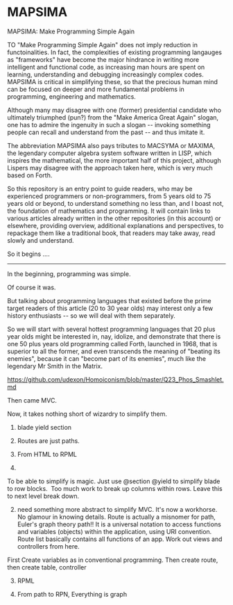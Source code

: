 # MAPSIMA
MAPSIMA: Make Programming Simple Again

TO "Make Programming Simple Again" does not imply reduction in functoinalities. In fact, the complexities of existing programming langauges as "frameworks" have become the major hindrance in writing more intelligent and functional code, as increasing man hours are spent on learning, understanding and debugging increasingly complex codes. MAPSIMA is critical in simplifying these, so that the precious human mind can be focused on deeper and more fundamental problems in programming, engineering and mathematics.

Although many may disagree with one (former) presidential candidate who ultimately triumphed (pun?) from the "Make America Great Again" slogan, one has to admire the ingenuity in such a slogan -- invoking something people can recall and understand from the past -- and thus imitate it.

The abbreviation MAPSIMA also pays tributes to MACSYMA or MAXIMA, the legendary computer algebra system software written in LISP, which inspires the mathematical, the more important half of this project, although Lispers may disagree with the approach taken here, which is very much based on Forth.

So this repository is an entry point to guide readers, who may be experienced programmers or non-programmers, from 5 years old to 75 years old or beyond, to understand something no less than, and I boast not, the foundation of mathematics and programming. It will contain links to various articles already written in the other repositories (in this account) or elsewhere, providing overview, additional explanations and perspectives, to repackage them like a traditional book, that readers may take away, read slowly and understand.

So it begins ....

<hr>

In the beginning, programming was simple.

Of course it was.

But talking about programming languages that existed before the prime target readers of this article (20 to 30 year olds) may interest only a few history enthusiasts -- so we will deal with them separately.

So we will start with several hottest programming languages that 20 plus year olds might be interested in, nay, idolize, and demonstrate that there is one 50 plus years old programming called Forth, launched in 1968, that is superior to all the former, and even transcends the meaning of "beating its enemies", because it can "become part of its enemies", much like the legendary Mr Smith in the Matrix.

https://github.com/udexon/Homoiconism/blob/master/Q23_Phos_Smashlet.md

Then came MVC.

Now, it takes nothing short of wizardry to simplify them.

1) blade yield section
2) Routes are just paths.
3) From HTML to RPML

1)
To be able to simplify is magic.
Just use @section @yield to simplify blade to row blocks. 
Too much work to break up columns within rows. Leave this to next level break down.

2) need something more abstract to simplify MVC. It's now a workhorse. No glamour in knowing details.
Route is actually a misnomer for path, Euler's graph theory path!!
It is a universal notation to access functions and variables (objects) within the application, using URI convention. 
Route list basically contains all functions of an app. Work out views and controllers from here.

First Create variables as in conventional programming. Then create route, then create table, controller 

3) RPML

4) From path to RPN, Everything is graph 

